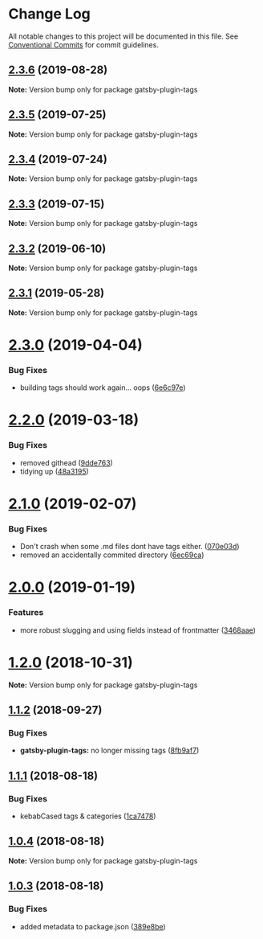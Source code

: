 # Change Log

All notable changes to this project will be documented in this file.
See [Conventional Commits](https://conventionalcommits.org) for commit guidelines.

## [2.3.6](https://github.com/rmcfadzean/gatsby-pantry/tree/master/packages/gatsby-plugin-tags/compare/v2.3.5...v2.3.6) (2019-08-28)

**Note:** Version bump only for package gatsby-plugin-tags





## [2.3.5](https://github.com/rmcfadzean/gatsby-pantry/tree/master/packages/gatsby-plugin-tags/compare/v2.3.4...v2.3.5) (2019-07-25)

**Note:** Version bump only for package gatsby-plugin-tags





## [2.3.4](https://github.com/rmcfadzean/gatsby-pantry/tree/master/packages/gatsby-plugin-tags/compare/v2.3.3...v2.3.4) (2019-07-24)

**Note:** Version bump only for package gatsby-plugin-tags





## [2.3.3](https://github.com/rmcfadzean/gatsby-pantry/tree/master/packages/gatsby-plugin-tags/compare/v2.3.2...v2.3.3) (2019-07-15)

**Note:** Version bump only for package gatsby-plugin-tags





## [2.3.2](https://github.com/rmcfadzean/gatsby-pantry/tree/master/packages/gatsby-plugin-tags/compare/v2.3.1...v2.3.2) (2019-06-10)

**Note:** Version bump only for package gatsby-plugin-tags





## [2.3.1](https://github.com/rmcfadzean/gatsby-pantry/tree/master/packages/gatsby-plugin-tags/compare/v2.3.0...v2.3.1) (2019-05-28)

**Note:** Version bump only for package gatsby-plugin-tags





# [2.3.0](https://github.com/rmcfadzean/gatsby-pantry/tree/master/packages/gatsby-plugin-tags/compare/v2.2.0...v2.3.0) (2019-04-04)


### Bug Fixes

* building tags should work again... oops ([6e6c97e](https://github.com/rmcfadzean/gatsby-pantry/tree/master/packages/gatsby-plugin-tags/commit/6e6c97e))





# [2.2.0](https://github.com/rmcfadzean/gatsby-pantry/tree/master/packages/gatsby-plugin-tags/compare/v2.1.0...v2.2.0) (2019-03-18)


### Bug Fixes

* removed githead ([9dde763](https://github.com/rmcfadzean/gatsby-pantry/tree/master/packages/gatsby-plugin-tags/commit/9dde763))
* tidying up ([48a3195](https://github.com/rmcfadzean/gatsby-pantry/tree/master/packages/gatsby-plugin-tags/commit/48a3195))





# [2.1.0](https://github.com/rmcfadzean/gatsby-pantry/tree/master/packages/gatsby-plugin-tags/compare/v2.0.0...v2.1.0) (2019-02-07)


### Bug Fixes

* Don't crash when some .md files dont have tags either. ([070e03d](https://github.com/rmcfadzean/gatsby-pantry/tree/master/packages/gatsby-plugin-tags/commit/070e03d))
* removed an accidentally commited directory ([6ec69ca](https://github.com/rmcfadzean/gatsby-pantry/tree/master/packages/gatsby-plugin-tags/commit/6ec69ca))





# [2.0.0](https://github.com/rmcfadzean/gatsby-pantry/tree/master/packages/gatsby-plugin-tags/compare/v1.2.0...v2.0.0) (2019-01-19)


### Features

* more robust slugging and using fields instead of frontmatter ([3468aae](https://github.com/rmcfadzean/gatsby-pantry/tree/master/packages/gatsby-plugin-tags/commit/3468aae))





# [1.2.0](https://github.com/rmcfadzean/gatsby-pantry/tree/master/packages/gatsby-plugin-tags/compare/v1.1.2...v1.2.0) (2018-10-31)

**Note:** Version bump only for package gatsby-plugin-tags





<a name="1.1.2"></a>
## [1.1.2](https://github.com/rmcfadzean/gatsby-pantry/tree/master/packages/gatsby-plugin-tags/compare/v1.1.1...v1.1.2) (2018-09-27)


### Bug Fixes

* **gatsby-plugin-tags:** no longer missing tags ([8fb9af7](https://github.com/rmcfadzean/gatsby-pantry/tree/master/packages/gatsby-plugin-tags/commit/8fb9af7))





<a name="1.1.1"></a>
## [1.1.1](https://github.com/rmcfadzean/gatsby-pantry/tree/master/packages/gatsby-plugin-tags/compare/v1.1.0...v1.1.1) (2018-08-18)


### Bug Fixes

* kebabCased tags & categories ([1ca7478](https://github.com/rmcfadzean/gatsby-pantry/tree/master/packages/gatsby-plugin-tags/commit/1ca7478))





<a name="1.0.4"></a>
## [1.0.4](https://github.com/rmcfadzean/gatsby-pantry/tree/master/packages/gatsby-plugin-tags/compare/v1.0.3...v1.0.4) (2018-08-18)

**Note:** Version bump only for package gatsby-plugin-tags





<a name="1.0.3"></a>
## [1.0.3](https://github.com/rmcfadzean/gatsby-pantry/tree/master/packages/gatsby-plugin-tags/compare/v1.0.2...v1.0.3) (2018-08-18)


### Bug Fixes

* added metadata to package.json ([389e8be](https://github.com/rmcfadzean/gatsby-pantry/tree/master/packages/gatsby-plugin-tags/commit/389e8be))
